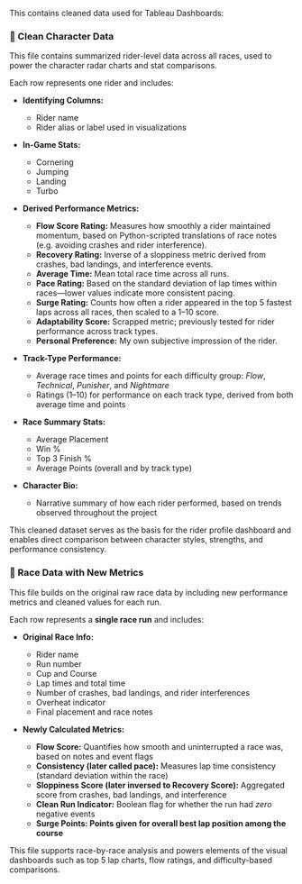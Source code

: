 This contains cleaned data used for Tableau Dashboards:

### 👤 Clean Character Data

This file contains summarized rider-level data across all races, used to power the character radar charts and stat comparisons.

Each row represents one rider and includes:

- **Identifying Columns:**
  - Rider name
  - Rider alias or label used in visualizations

- **In-Game Stats:**
  - Cornering
  - Jumping
  - Landing
  - Turbo

- **Derived Performance Metrics:**
  - **Flow Score Rating:** Measures how smoothly a rider maintained momentum, based on Python-scripted translations of race notes (e.g. avoiding crashes and rider interference).
  - **Recovery Rating:** Inverse of a sloppiness metric derived from crashes, bad landings, and interference events.
  - **Average Time:** Mean total race time across all runs.
  - **Pace Rating:** Based on the standard deviation of lap times within races—lower values indicate more consistent pacing.
  - **Surge Rating:** Counts how often a rider appeared in the top 5 fastest laps across all races, then scaled to a 1–10 score.
  - **Adaptability Score:** Scrapped metric; previously tested for rider performance across track types.
  - **Personal Preference:** My own subjective impression of the rider.

- **Track-Type Performance:**
  - Average race times and points for each difficulty group: *Flow*, *Technical*, *Punisher*, and *Nightmare*
  - Ratings (1–10) for performance on each track type, derived from both average time and points

- **Race Summary Stats:**
  - Average Placement
  - Win %
  - Top 3 Finish %
  - Average Points (overall and by track type)

- **Character Bio:**
  - Narrative summary of how each rider performed, based on trends observed throughout the project

This cleaned dataset serves as the basis for the rider profile dashboard and enables direct comparison between character styles, strengths, and performance consistency.

### 🏁 Race Data with New Metrics

This file builds on the original raw race data by including new performance metrics and cleaned values for each run.

Each row represents a **single race run** and includes:

- **Original Race Info:**
  - Rider name
  - Run number
  - Cup and Course
  - Lap times and total time
  - Number of crashes, bad landings, and rider interferences
  - Overheat indicator
  - Final placement and race notes

- **Newly Calculated Metrics:**
  - **Flow Score:** Quantifies how smooth and uninterrupted a race was, based on notes and event flags
  - **Consistency (later called pace):** Measures lap time consistency (standard deviation within the race)
  - **Sloppiness Score (later inversed to Recovery Score):** Aggregated score from crashes, bad landings, and interference
  - **Clean Run Indicator:** Boolean flag for whether the run had *zero* negative events
  - **Surge Points: Points given for overall best lap position among the course**

This file supports race-by-race analysis and powers elements of the visual dashboards such as top 5 lap charts, flow ratings, and difficulty-based comparisons.


